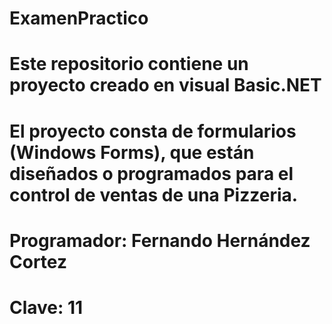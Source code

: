# ExamenPractico
# Este repositorio contiene un proyecto creado en visual Basic.NET
# El proyecto consta de formularios (Windows Forms), que están diseñados o programados para el control de ventas de una Pizzeria.

# Programador: Fernando Hernández Cortez
# Clave: 11
